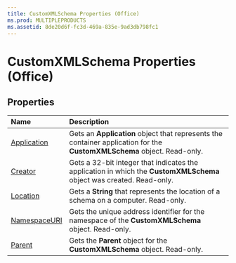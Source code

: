```yaml
---
title: CustomXMLSchema Properties (Office)
ms.prod: MULTIPLEPRODUCTS
ms.assetid: 8de20d6f-fc3d-469a-835e-9ad3db798fc1
---
```



# CustomXMLSchema Properties (Office)

## Properties



|**Name**|**Description**|
|:-----|:-----|
|[Application](customxmlschema-application-property-office.md)|Gets an  **Application** object that represents the container application for the **CustomXMLSchema** object. Read-only.|
|[Creator](customxmlschema-creator-property-office.md)|Gets a 32-bit integer that indicates the application in which the  **CustomXMLSchema** object was created. Read-only.|
|[Location](customxmlschema-location-property-office.md)|Gets a  **String** that represents the location of a schema on a computer. Read-only.|
|[NamespaceURI](customxmlschema-namespaceuri-property-office.md)|Gets the unique address identifier for the namespace of the  **CustomXMLSchema** object. Read-only.|
|[Parent](customxmlschema-parent-property-office.md)|Gets the  **Parent** object for the **CustomXMLSchema** object. Read-only.|

